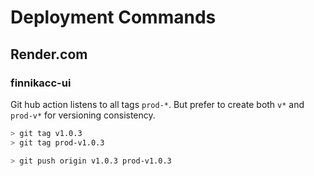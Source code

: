 # Deployment Commands

## Render.com

### finnikacc-ui

Git hub action listens to all tags `prod-*`.
But prefer to create both `v*` and `prod-v*` for versioning consistency.

```bash
> git tag v1.0.3
> git tag prod-v1.0.3
```
```bash
> git push origin v1.0.3 prod-v1.0.3
```